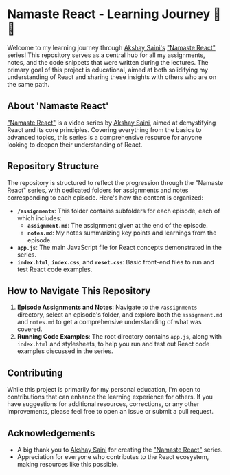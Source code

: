 # Namaste React - Learning Journey 🚀🚀

Welcome to my learning journey through [Akshay Saini's](https://www.youtube.com/@akshaymarch7) ["Namaste React"](https://namastedev.com/learn/namaste-react) series! This repository serves as a central hub for all my assignments, notes, and the code snippets that were written during the lectures. The primary goal of this project is educational, aimed at both solidifying my understanding of React and sharing these insights with others who are on the same path.

## About 'Namaste React'

["Namaste React"](https://namastedev.com/learn/namaste-react) is a video series by [Akshay Saini](https://www.youtube.com/@akshaymarch7), aimed at demystifying React and its core principles. Covering everything from the basics to advanced topics, this series is a comprehensive resource for anyone looking to deepen their understanding of React.

## Repository Structure

The repository is structured to reflect the progression through the "Namaste React" series, with dedicated folders for assignments and notes corresponding to each episode. Here's how the content is organized:

- **`/assignments`**: This folder contains subfolders for each episode, each of which includes:
  - **`assignment.md`**: The assignment given at the end of the episode.
  - **`notes.md`**: My notes summarizing key points and learnings from the episode.
- **`app.js`**: The main JavaScript file for React concepts demonstrated in the series.
- **`index.html`**, **`index.css`**, and **`reset.css`**: Basic front-end files to run and test React code examples.

## How to Navigate This Repository

1. **Episode Assignments and Notes**: Navigate to the `/assignments` directory, select an episode's folder, and explore both the `assignment.md` and `notes.md` to get a comprehensive understanding of what was covered.
2. **Running Code Examples**: The root directory contains `app.js`, along with `index.html` and stylesheets, to help you run and test out React code examples discussed in the series.

## Contributing

While this project is primarily for my personal education, I'm open to contributions that can enhance the learning experience for others. If you have suggestions for additional resources, corrections, or any other improvements, please feel free to open an issue or submit a pull request.

## Acknowledgements

- A big thank you to [Akshay Saini](https://www.youtube.com/@akshaymarch7) for creating the ["Namaste React"](https://namastedev.com/learn/namaste-react) series.
- Appreciation for everyone who contributes to the React ecosystem, making resources like this possible.